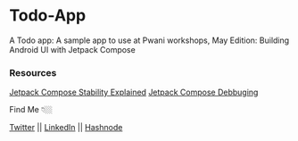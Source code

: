 # Todo-App
A Todo app: A sample app to use at Pwani workshops, May Edition: Building Android UI with Jetpack Compose



### Resources

[Jetpack Compose Stability Explained](https://medium.com/androiddevelopers/jetpack-compose-stability-explained-79c10db270c8)
[Jetpack Compose Debbuging](https://io.google/2023/program/a3ed5302-d787-41bd-8623-54193d36caf0/)

Find Me 👇🏼

[Twitter](https://twitter.com/B__Kinya) || [LinkedIn](https://www.linkedin.com/in/beatrice-kinya-93307514b/) || [Hashnode](https://kinya.hashnode.dev)
